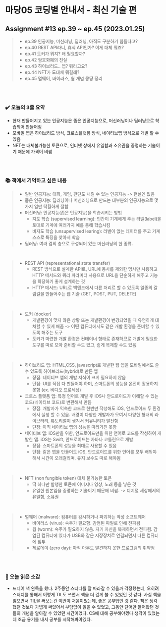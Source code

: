 # 마당05 코딩별 안내서 - 최신 기술 편

## Assignment #13 ep.39 ~ ep.45 (2023.01.25)

> - ep.39 인공지능, 머신러닝, 딥러닝, 아직도 구분하기 힘들다고?
> - ep.40 REST API라니, 휴식 API인가? 이게 대체 뭐죠?
> - ep.41 도커가 뭐지? 왜 필요할까?
> - ep.42 암호화폐의 진실
> - ep.43 하이브리드.. 앱? 뭐라고요?
> - ep.44 NFT가 도대체 뭐길래?
> - ep.45 멀웨어, 바이러스, 웜 개념 몽땅 정리

<br><br>

### ✔️ 오늘의 3줄 요약

- 현재 만들어지고 있는 인공지능은 좁은 인공지능으로, 머신러닝이나 딥러닝으로 학습되어 만들어짐
- 모바일 앱은 하이브리드 방식, 크로스플랫폼 방식, 네이티브앱 방식으로 개발 할 수 있음
- NFT는 대체불가능한 토큰으로, 인터넷 상에서 유일함과 소유권을 증명하는 기술이기 때문에 가격이 비쌈

<br><br>

### 📚 책에서 기억하고 싶은 내용

> - 일반 인공지능: 대화, 게임, 판단도 내릴 수 있는 인공지능 -> 현실엔 없음
> - 좁은 인공지능: 딥러닝이나 머신러닝으로 만드는 대부분의 인공지능으로 몇 가지 일만 탁월하게 잘함
> - 머신러닝: 인공지능(좁은 인공지능)을 학습시키는 방법
>   - 지도 학습 (supervised learning): 인간이 기계에게 주는 라벨(label)을 토대로 기계에 여러가지 예를 통해 학습시킴
>   - 비지도 학습 (unsupervised learing): 라벨이 없는 데이터를 주고 기계 스스로 특징을 찾아서 학습
> - 딥러닝: 여러 겹의 층으로 구성되어 있는 머신러닝의 한 종류.

<br>

> - REST API (representational state transfer)
>   - REST 방식으로 설계한 API로, URL에 동사를 제외한 명사만 사용하고 HTTP 메서드와 쿼리 파라미터 사용으로 URL을 단순하게 해주고 기능을 확장하기 좋게 설계하는 것
>   - HTTP 메서드: URL로 백엔드에서 다른 처리르 할 수 있도록 일종의 갈림길을 만들어주는 웹 기술 (GET, POST, PUT, DELETE)

<br>

> - 도커 (docker)
>   - 개발환경이 맞지 않은 상황 또는 개발환경이 변경되었을 때 유연하게 대처할 수 있게 해줌 -> 어떤 컴퓨터에서도 같은 개발 환경을 준비할 수 있도록 해주는 도구
>   - 도커가 마련한 개발 환경은 컨테이너 형태로 존재하므로 개발에 필요한 도구를 따로 모아 준비할 수도 있고, 쉽게 복제할 수도 있음

<br>

> - 하이브리드 앱: HTML,CSS, javascript로 개발한 웹 앱을 모바일에서도 쓸 수 있도록 하이브리드(hybrid)로 만든 앱
>   - 장점: 네이티브 앱의 개발 지식이 크게 필요하지 않음
>   - 단점: UI를 직접 다 만들어야 하며, 스마트폰의 성능을 온전히 활용하지 못함 (ex. 비디오 프로세싱)
> - 크로스 플랫폼 앱: 특정 언어로 개발 후 iOS나 안드로이드가 이해할 수 있는 코드(네이티브 코드)로 변환해서 만듬
>   - 장점: 개발자가 익숙한 코드로 한번만 작성해도 iOS, 안드로이드 두 환경에서 실행 할 수 있음. 배경이 다양한 개발자가 모여서 다양한 형태의 라이브러리, 튜토리얼이 생겨서 커뮤니티가 발전함
>   - 단점: 아직 네이티브 앱의 성능을 따라가진 못함
> - 네이티브 앱: iOS만을 위한, 안드로이드만을 위한 언어로 코드를 작성하여 개발한 앱. iOS는 Swift, 안드로이드는 자바나 코틀린으로 개발
>   - 장점: 스마트폰의 성능을 최대로 사용할 수 있음
>   - 단점: 같은 앱을 만들어도 iOS, 안드로이드를 위한 언어를 모두 배워야 해서 시간이 오래걸리며, 유지 보수도 따로 해야됨

<br>

> - NFT (non fungible token) 대체 불가능한 토큰
>   - 딱 하나만 발행한 토큰에 이미지나 영상, 노래 등을 넣은 것
>   - 유일한 원본임을 증명하는 기술이기 때문에 비쌈. -> 디지털 세상에서의 유일함, 소유권

<br>

> - 멀웨어 (malware): 컴퓨터를 감시하거나 파괴하는 악성 소프트웨어
>   - 바이러스 (virus): 숙주가 필요함. 감염된 파일로 인해 전파됨
>   - 웜 (worm): 숙주가 필요하지 않음. 자기 자신을 복제하면서 전파됨. 감염된 컴퓨터에 있다가 USB와 같은 저장장치로 연결되면서 다른 컴퓨터에 침투
>   - 제로데이 (zero day): 아직 아무도 발견하지 못한 프로그램의 취약점

<br><br>

### 🤔 오늘 읽은 소감

- 드디어 책 완독을 했다. 2주동안 스터디를 잘 따라갈 수 있을까 걱정했는데, 오히려 스터디를 통해서 이렇게 TIL도 쓰면서 책을 더 깊게 볼 수 있었던 것 같다. 사실 책을 읽으면서 TIL을 써보는건 이번이 처음이었는데, 좋은 공부법인 것 같다. 책은 생각했던 것보다 가볍게 써있어서 부담없이 읽을 수 있었고, 그동안 단어만 들어왔던 것들의 개념을 알아갈 수 있었던 시간이었다. CS에 대해 공부해야겠다 생각이 있었는데 조금 용기를 내서 공부를 시작해봐야겠다.
